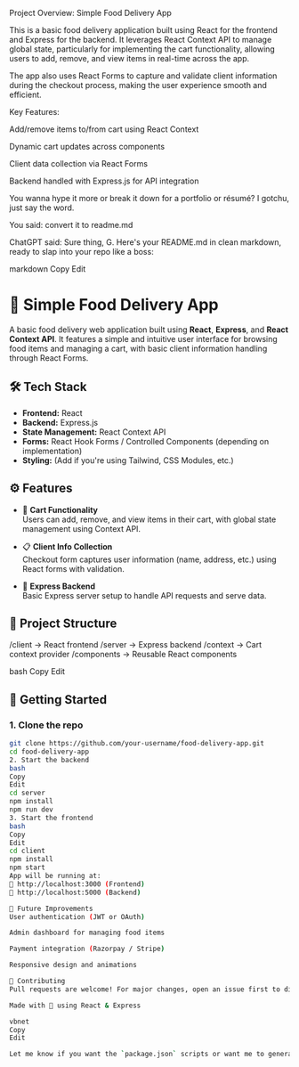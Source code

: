 
Project Overview: Simple Food Delivery App

This is a basic food delivery application built using React for the frontend and Express for the backend. It leverages React Context API to manage global state, particularly for implementing the cart functionality, allowing users to add, remove, and view items in real-time across the app.

The app also uses React Forms to capture and validate client information during the checkout process, making the user experience smooth and efficient.

Key Features:

Add/remove items to/from cart using React Context

Dynamic cart updates across components

Client data collection via React Forms

Backend handled with Express.js for API integration

You wanna hype it more or break it down for a portfolio or résumé? I gotchu, just say the word.








You said:
convert it to readme.md 


ChatGPT said:
Sure thing, G. Here's your README.md in clean markdown, ready to slap into your repo like a boss:

markdown
Copy
Edit
# 🍔 Simple Food Delivery App

A basic food delivery web application built using **React**, **Express**, and **React Context API**. It features a simple and intuitive user interface for browsing food items and managing a cart, with basic client information handling through React Forms.

## 🛠️ Tech Stack

- **Frontend:** React
- **Backend:** Express.js
- **State Management:** React Context API
- **Forms:** React Hook Forms / Controlled Components (depending on implementation)
- **Styling:** (Add if you're using Tailwind, CSS Modules, etc.)

## ⚙️ Features

- 🛒 **Cart Functionality**  
  Users can add, remove, and view items in their cart, with global state management using Context API.

- 📋 **Client Info Collection**  
  Checkout form captures user information (name, address, etc.) using React forms with validation.

- 🚀 **Express Backend**  
  Basic Express server setup to handle API requests and serve data.

## 📂 Project Structure

/client → React frontend
/server → Express backend
/context → Cart context provider
/components → Reusable React components

bash
Copy
Edit

## 🧪 Getting Started

### 1. Clone the repo

```bash
git clone https://github.com/your-username/food-delivery-app.git
cd food-delivery-app
2. Start the backend
bash
Copy
Edit
cd server
npm install
npm run dev
3. Start the frontend
bash
Copy
Edit
cd client
npm install
npm start
App will be running at:
📍 http://localhost:3000 (Frontend)
📍 http://localhost:5000 (Backend)

🧠 Future Improvements
User authentication (JWT or OAuth)

Admin dashboard for managing food items

Payment integration (Razorpay / Stripe)

Responsive design and animations

🤝 Contributing
Pull requests are welcome! For major changes, open an issue first to discuss what you’d like to change.

Made with 💚 using React & Express

vbnet
Copy
Edit

Let me know if you want the `package.json` scripts or want me to generate a logo/cover for it too.
